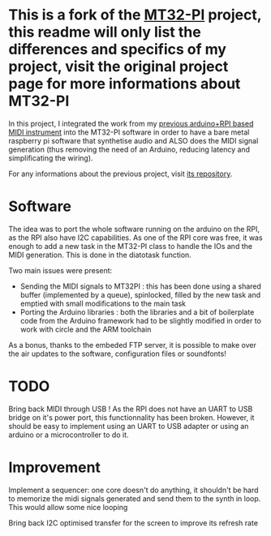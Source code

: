# This is a fork of the [MT32-PI](https://github.com/dwhinham/mt32-pi) project, this readme will only list the differences and specifics of my project, visit the original project page for more informations about MT32-PI

In this project, I integrated the work from my [previous arduino+RPI based MIDI instrument](https://github.com/Benz0X/midi_diatonic_accordion) into the MT32-PI software in order to have a bare metal raspberry pi software that synthetise audio and ALSO does the MIDI signal generation (thus removing the need of an Arduino, reducing latency and simplificating the wiring).

For any informations about the previous project, visit [its repository](https://github.com/Benz0X/midi_diatonic_accordion).

# Software
The idea was to port the whole software running on the arduino on the RPI, as the RPI also have I2C capabilities. As one of the RPI core was free, it was enough to add a new task in the MT32-PI class to handle the IOs and the MIDI generation. This is done in the diatotask function.

Two main issues were present:
- Sending the MIDI signals to MT32PI : this has been done using a shared buffer (implemented by a queue), spinlocked, filled by the new task and emptied with small modifications to the main task
- Porting the Arduino libraries : both the libraries and a bit of boilerplate code from the Arduino framework had to be slightly modified in order to work with circle and the ARM toolchain

As a bonus, thanks to the embeded FTP server, it is possible to make over the air updates to the software, configuration files or soundfonts!

# TODO
Bring back MIDI through USB ! As the RPI does not have an UART to USB bridge on it's power port, this functionnality has been broken.
However, it should be easy to implement using an UART to USB adapter or using an arduino or a microcontroller to do it.

# Improvement
Implement a sequencer: one core doesn't do anything, it shouldn't be hard to memorize the midi signals generated and send them to the synth in loop. This would allow some nice looping

Bring back I2C optimised transfer for the screen to improve its refresh rate